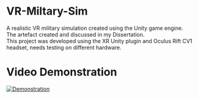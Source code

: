 # VR-Miltary-Sim
<p>
A realistic VR military simulation created using the Unity game engine. <br>
The artefact created and discussed in my Dissertation. <br>
This project was developed using the XR Unity plugin and Oculus Rift CV1 headset, needs testing on different hardware. <br>
</p>

# Video Demonstration
[![Demonstration](http://img.youtube.com/vi/AAeCJu06N5Q/0.jpg)](https://www.youtube.com/watch?v=AAeCJu06N5Q "VR Military Sim Short Demonstration")
